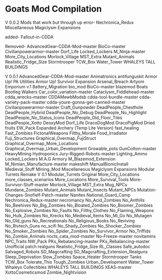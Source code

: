 # Goats Mod Compilation
V 0.0.2
Mods that work but through up error-
Nechronica_Redux
Miscellaneous Magiclysm Expansions

added-
Fallout-in-CDDA

Removed-
AdvancedGear-CDDA-Mod-master
BioCo-master
Civilianpowerarmor-master
Dorf_Life
Locked_Lockers
M_Ninja-master
More_City_Locations
Morlock_Village
MST_Extra
Mutant_Animals
Realistic_Fridge_Size
Stormtrooper
TCW_Box
Water_Tower
WHALEYS TALL BUILDINGS

 V 0.0.1
AdvancedGear-CDDA-Mod-master
Animatronics
antifunguskit
Armor Up! PA Utilities
Armor Up! Survivor Expansion
Arsenal_Breach
Artyom Emporium v.1
Battery_Migration
bio_mod
BioCo-master
blazemod
Boats
Bootleg Walkers
Car_color_variation-master
Cataclysm_Fiddlehead-master
cdda_wrecks-master
CDDAMewbModsb
cdda-tool-bundle-master
cdda-variety-pack-master
cdda-youre-gonna-get-canned-master
Civilianpowerarmor-master
Craft_Gunpowder
DeadPeople_Chesthole
DeadPeople_Hybrid
DeadPeople_No_Debug
DeadPeople_No_Highlight
DeadPeople_No_Status_Icons
DeadPeople_Old_Floor_Tiles
DeadPeople_Xotto
DeoxyMod
Dorf_Life
DracoDogMod
DracoPigMod
Dried fruits
EW_Pack
Expanded Archery (Temp Lite Version)
fast_healing
Fast_Zombies
FictonalWeapons
Filthy_Morale
Food_Irradiator
Fuji_Structures
Graphical_Overmap_FujiStruct
Graphical_Overmap_More_Locations
Graphical_Overmap_Urban_Development
Growable_pots
GunCotton-master
HeavyMining
Hydroponics
Jury-Rigged-Robots-master
Lighting_Ammo
Locked_Lockers
M.A.G Armory
M_Blazemod_Extension
M_Nimian_Manufacture-master
makeshift
ManualBionicInstall
Medieval_Stuff
Mining_Mod
Miscellaneous Magiclysm Expansions
Modular Turrets Remake V 0.1
Modular_Turrets Original
More_City_Locations
more_classes_scenarios
More_Locations
More_Survival_Tools
More-Survivor-Stuff-master
Morlock_Village
MST_Extra
Mug_NPCs
Mundane_Zombies
Mutant_Animals
Mutant_Insects
Mutant_NPCs
Mutation-Changes-Snofielf-Patch-master
Nanites
National_Guard_Camp
Nechronica_Redux-master
necromancy
No_Acid_Zombies
No_Anthills
No_Beehives
No_Big_Zombies
No_Bloated_Zombies
No_Boomer_Zombies
No_Explosive_Zombies
No_Faults
No_Filthy_Clothes
No_Flaming_Weapons
No_Hulk_Zombies
No_Krecks
No_Medieval_Items
No_Mi_Go
No_Mutagen
No_Old_guns
No_Recreationals
No_Religious_Books
No_Reviving
No_Rivtech_Guns
no_scifi
No_Shady_Zombies
No_Shocker_Zombies
No_Smoker_Zombies
No_Spider_Zombies
No_Survivor_Armor
No_Triffids
No_Zombie_Animals
nocts_cata_mod-master
No-Freeze-master
novitamins
NPC_Traits
NW_Pack
PKs_Rebalancing-master
PKs_Rebalancing-master Unofficial patch
realguns
Realistic_Fridge_Size
RL_Classes
Safe_autodoc
Salvaged_Robots
SD_Magcrafting
SD_Magcrafting_Extension_Realguns
Sleep_Deprivation
Slow_Zombies
Space_Heater
Stormtrooper
Tanks
TCW_Box
Tolerate_This
Tough_Zombies
Urban_Development
Water_Tower
Whaleys Collectibles
WHALEYS TALL BUILDINGS
XEAS-master
XottoCosmeticsmod
Zombie_Nightvision
